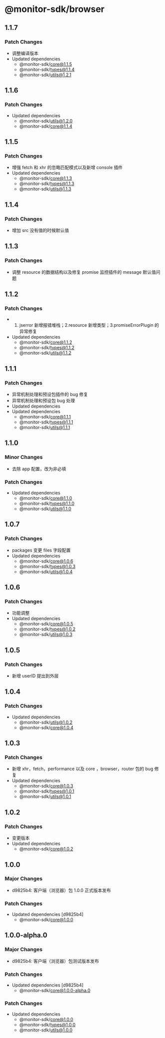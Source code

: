 # @monitor-sdk/browser

## 1.1.7

### Patch Changes

-   调整编译版本
-   Updated dependencies
    -   @monitor-sdk/core@1.1.5
    -   @monitor-sdk/types@1.1.4
    -   @monitor-sdk/utils@1.2.1

## 1.1.6

### Patch Changes

-   Updated dependencies
    -   @monitor-sdk/utils@1.2.0
    -   @monitor-sdk/core@1.1.4

## 1.1.5

### Patch Changes

-   增强 fetch 和 xhr 的忽略匹配模式以及新增 console 插件
-   Updated dependencies
    -   @monitor-sdk/core@1.1.3
    -   @monitor-sdk/types@1.1.3
    -   @monitor-sdk/utils@1.1.3

## 1.1.4

### Patch Changes

-   增加 src 没有值的时候默认值

## 1.1.3

### Patch Changes

-   调整 resource 的数据结构以及修复 promise 监控插件的 message 默认值问题

## 1.1.2

### Patch Changes

-   1. jserror 新增报错堆栈；2.resource 新增类型；3.promiseErrorPlugin 的异常修复
-   Updated dependencies
    -   @monitor-sdk/core@1.1.2
    -   @monitor-sdk/types@1.1.2
    -   @monitor-sdk/utils@1.1.2

## 1.1.1

### Patch Changes

-   异常机制处理和预设包插件的 bug 修复
-   异常机制处理和预设包 bug 处理
-   Updated dependencies
-   Updated dependencies
    -   @monitor-sdk/core@1.1.1
    -   @monitor-sdk/types@1.1.1
    -   @monitor-sdk/utils@1.1.1

## 1.1.0

### Minor Changes

-   去除 app 配置，改为非必填

### Patch Changes

-   Updated dependencies
    -   @monitor-sdk/core@1.1.0
    -   @monitor-sdk/types@1.1.0
    -   @monitor-sdk/utils@1.1.0

## 1.0.7

### Patch Changes

-   packages 变更 files 字段配置
-   Updated dependencies
    -   @monitor-sdk/core@1.0.6
    -   @monitor-sdk/types@1.0.3
    -   @monitor-sdk/utils@1.0.4

## 1.0.6

### Patch Changes

-   功能调整
-   Updated dependencies
    -   @monitor-sdk/core@1.0.5
    -   @monitor-sdk/types@1.0.2
    -   @monitor-sdk/utils@1.0.3

## 1.0.5

### Patch Changes

-   新增 userID 提出到外层

## 1.0.4

### Patch Changes

-   Updated dependencies
    -   @monitor-sdk/utils@1.0.2
    -   @monitor-sdk/core@1.0.4

## 1.0.3

### Patch Changes

-   新增 xhr，fetch，performance 以及 core ，browser，router 包的 bug 修复
-   Updated dependencies
    -   @monitor-sdk/core@1.0.3
    -   @monitor-sdk/types@1.0.1
    -   @monitor-sdk/utils@1.0.1

## 1.0.2

### Patch Changes

-   变更版本
-   Updated dependencies
    -   @monitor-sdk/core@1.0.2

## 1.0.0

### Major Changes

-   d9825b4: 客户端（浏览器）包 1.0.0 正式版本发布

### Patch Changes

-   Updated dependencies [d9825b4]
    -   @monitor-sdk/core@1.0.0

## 1.0.0-alpha.0

### Major Changes

-   d9825b4: 客户端（浏览器）包测试版本发布

### Patch Changes

-   Updated dependencies [d9825b4]
    -   @monitor-sdk/core@1.0.0-alpha.0

### Patch Changes

-   Updated dependencies
    -   @monitor-sdk/core@1.0.0
    -   @monitor-sdk/types@1.0.0
    -   @monitor-sdk/utils@1.0.0
